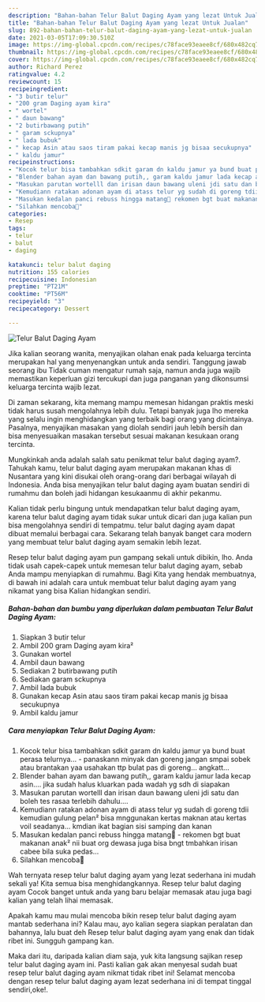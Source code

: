 ```yaml
---
description: "Bahan-bahan Telur Balut Daging Ayam yang lezat Untuk Jualan"
title: "Bahan-bahan Telur Balut Daging Ayam yang lezat Untuk Jualan"
slug: 892-bahan-bahan-telur-balut-daging-ayam-yang-lezat-untuk-jualan
date: 2021-03-05T17:09:30.510Z
image: https://img-global.cpcdn.com/recipes/c78face93eaee8cf/680x482cq70/telur-balut-daging-ayam-foto-resep-utama.jpg
thumbnail: https://img-global.cpcdn.com/recipes/c78face93eaee8cf/680x482cq70/telur-balut-daging-ayam-foto-resep-utama.jpg
cover: https://img-global.cpcdn.com/recipes/c78face93eaee8cf/680x482cq70/telur-balut-daging-ayam-foto-resep-utama.jpg
author: Richard Perez
ratingvalue: 4.2
reviewcount: 15
recipeingredient:
- "3 butir telur"
- "200 gram Daging ayam kira"
- " wortel"
- " daun bawang"
- "2 butirbawang putih"
- " garam sckupnya"
- " lada bubuk"
- " kecap Asin atau saos tiram pakai kecap manis jg bisaa secukupnya"
- " kaldu jamur"
recipeinstructions:
- "Kocok telur bisa tambahkan sdkit garam dn kaldu jamur ya bund buat perasa telurnya...  panaskann minyak dan goreng jangan smpai sobek atau brantakan yaa usahakan ttp bulat pas di goreng... angkatt..."
- "Blender bahan ayam dan bawang putih,, garam kaldu jamur lada kecap asin.... jika sudah halus kluarkan pada wadah yg sdh di siapakan"
- "Masukan parutan wortelll dan irisan daun bawang uleni jdi satu dan boleh tes rasaa terlebih dahulu...."
- "Kemudiann ratakan adonan ayam di atass telur yg sudah di goreng tdii kemudian gulung pelan² bisa mnggunakan kertas maknan atau kertas voil seadanya... kmdian ikat bagian sisi samping dan kanan"
- "Masukan kedalan panci rebuss hingga matang🤤 rekomen bgt buat makanan anak² nii buat org dewasa juga bisa bngt tmbahkan irisan cabee bila suka pedas..."
- "Silahkan mencoba🤤"
categories:
- Resep
tags:
- telur
- balut
- daging

katakunci: telur balut daging 
nutrition: 155 calories
recipecuisine: Indonesian
preptime: "PT21M"
cooktime: "PT56M"
recipeyield: "3"
recipecategory: Dessert

---
```



![Telur Balut Daging Ayam](https://img-global.cpcdn.com/recipes/c78face93eaee8cf/680x482cq70/telur-balut-daging-ayam-foto-resep-utama.jpg)

Jika kalian seorang wanita, menyajikan olahan enak pada keluarga tercinta merupakan hal yang menyenangkan untuk anda sendiri. Tanggung jawab seorang ibu Tidak cuman mengatur rumah saja, namun anda juga wajib memastikan keperluan gizi tercukupi dan juga panganan yang dikonsumsi keluarga tercinta wajib lezat.

Di zaman  sekarang, kita memang mampu memesan hidangan praktis meski tidak harus susah mengolahnya lebih dulu. Tetapi banyak juga lho mereka yang selalu ingin menghidangkan yang terbaik bagi orang yang dicintainya. Pasalnya, menyajikan masakan yang diolah sendiri jauh lebih bersih dan bisa menyesuaikan masakan tersebut sesuai makanan kesukaan orang tercinta. 



Mungkinkah anda adalah salah satu penikmat telur balut daging ayam?. Tahukah kamu, telur balut daging ayam merupakan makanan khas di Nusantara yang kini disukai oleh orang-orang dari berbagai wilayah di Indonesia. Anda bisa menyajikan telur balut daging ayam buatan sendiri di rumahmu dan boleh jadi hidangan kesukaanmu di akhir pekanmu.

Kalian tidak perlu bingung untuk mendapatkan telur balut daging ayam, karena telur balut daging ayam tidak sukar untuk dicari dan juga kalian pun bisa mengolahnya sendiri di tempatmu. telur balut daging ayam dapat dibuat memalui berbagai cara. Sekarang telah banyak banget cara modern yang membuat telur balut daging ayam semakin lebih lezat.

Resep telur balut daging ayam pun gampang sekali untuk dibikin, lho. Anda tidak usah capek-capek untuk memesan telur balut daging ayam, sebab Anda mampu menyiapkan di rumahmu. Bagi Kita yang hendak membuatnya, di bawah ini adalah cara untuk membuat telur balut daging ayam yang nikamat yang bisa Kalian hidangkan sendiri.

<!--inarticleads1-->

##### Bahan-bahan dan bumbu yang diperlukan dalam pembuatan Telur Balut Daging Ayam:

1. Siapkan 3 butir telur
1. Ambil 200 gram Daging ayam kira²
1. Gunakan  wortel
1. Ambil  daun bawang
1. Sediakan 2 butirbawang putih
1. Sediakan  garam sckupnya
1. Ambil  lada bubuk
1. Gunakan  kecap Asin atau saos tiram pakai kecap manis jg bisaa secukupnya
1. Ambil  kaldu jamur




<!--inarticleads2-->

##### Cara menyiapkan Telur Balut Daging Ayam:

1. Kocok telur bisa tambahkan sdkit garam dn kaldu jamur ya bund buat perasa telurnya...  - panaskann minyak dan goreng jangan smpai sobek atau brantakan yaa usahakan ttp bulat pas di goreng... angkatt...
1. Blender bahan ayam dan bawang putih,, garam kaldu jamur lada kecap asin.... jika sudah halus kluarkan pada wadah yg sdh di siapakan
1. Masukan parutan wortelll dan irisan daun bawang uleni jdi satu dan boleh tes rasaa terlebih dahulu....
1. Kemudiann ratakan adonan ayam di atass telur yg sudah di goreng tdii kemudian gulung pelan² bisa mnggunakan kertas maknan atau kertas voil seadanya... kmdian ikat bagian sisi samping dan kanan
1. Masukan kedalan panci rebuss hingga matang🤤 - rekomen bgt buat makanan anak² nii buat org dewasa juga bisa bngt tmbahkan irisan cabee bila suka pedas...
1. Silahkan mencoba🤤




Wah ternyata resep telur balut daging ayam yang lezat sederhana ini mudah sekali ya! Kita semua bisa menghidangkannya. Resep telur balut daging ayam Cocok banget untuk anda yang baru belajar memasak atau juga bagi kalian yang telah lihai memasak.

Apakah kamu mau mulai mencoba bikin resep telur balut daging ayam mantab sederhana ini? Kalau mau, ayo kalian segera siapkan peralatan dan bahannya, lalu buat deh Resep telur balut daging ayam yang enak dan tidak ribet ini. Sungguh gampang kan. 

Maka dari itu, daripada kalian diam saja, yuk kita langsung sajikan resep telur balut daging ayam ini. Pasti kalian gak akan menyesal sudah buat resep telur balut daging ayam nikmat tidak ribet ini! Selamat mencoba dengan resep telur balut daging ayam lezat sederhana ini di tempat tinggal sendiri,oke!.

